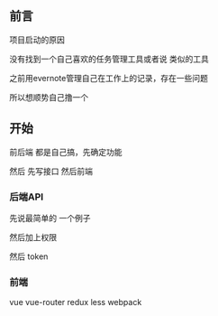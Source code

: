 ## 前言

项目启动的原因

没有找到一个自己喜欢的任务管理工具或者说 类似的工具

之前用evernote管理自己在工作上的记录，存在一些问题

所以想顺势自己撸一个

## 开始

前后端 都是自己搞，先确定功能

然后 先写接口 然后前端


### 后端API

先说最简单的 一个例子

然后加上权限

然后 token


### 前端

vue vue-router redux less webpack

